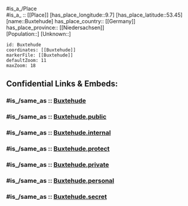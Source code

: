 ﻿---
confidential: public
isDeleted: false
location:
- 53.45
- 9.7
mapmarker: city
mapzoom:
- 7
- 12
SpocWebEntityId: 29427
tags:
- geo/City
type: City
---

#is_a_/Place  
#is_a_ :: [[Place]] 
[has_place_longitude::9.7] 
[has_place_latitude::53.45] 
[name::Buxtehude] 
has_place_country:: [[Germany]]  
has_place_province:: [[Niedersachsen]]  
[Population::] 
[Unknown::] 


```leaflet
id: Buxtehude
coordinates: [[Buxtehude]] 
markerFile: [[Buxtehude]] 
defaultZoom: 11 
maxZoom: 18
```


## Confidential Links & Embeds: 

### #is_/same_as :: [Buxtehude](/_Standards/Earth/Continent/Europe/Europe~Central/Germany/Germany~West/Niedersachsen/counties~Niedersachsen/Stade/cities~Stade/Buxtehude.md) 

### #is_/same_as :: [Buxtehude.public](/_public/Earth/Continent/Europe/Europe~Central/Germany/Germany~West/Niedersachsen/counties~Niedersachsen/Stade/cities~Stade/Buxtehude.public.md) 

### #is_/same_as :: [Buxtehude.internal](/_internal/Earth/Continent/Europe/Europe~Central/Germany/Germany~West/Niedersachsen/counties~Niedersachsen/Stade/cities~Stade/Buxtehude.internal.md) 

### #is_/same_as :: [Buxtehude.protect](/_protect/Earth/Continent/Europe/Europe~Central/Germany/Germany~West/Niedersachsen/counties~Niedersachsen/Stade/cities~Stade/Buxtehude.protect.md) 

### #is_/same_as :: [Buxtehude.private](/_private/Earth/Continent/Europe/Europe~Central/Germany/Germany~West/Niedersachsen/counties~Niedersachsen/Stade/cities~Stade/Buxtehude.private.md) 

### #is_/same_as :: [Buxtehude.personal](/_personal/Earth/Continent/Europe/Europe~Central/Germany/Germany~West/Niedersachsen/counties~Niedersachsen/Stade/cities~Stade/Buxtehude.personal.md) 

### #is_/same_as :: [Buxtehude.secret](/_secret/Earth/Continent/Europe/Europe~Central/Germany/Germany~West/Niedersachsen/counties~Niedersachsen/Stade/cities~Stade/Buxtehude.secret.md)

